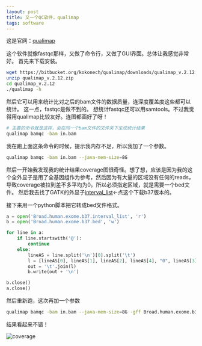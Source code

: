 ```yaml
---
layout: post
title: 又一个QC软件，qualimap
tags: software
---
```

这是官网：[qualimap](http://qualimap.bioinfo.cipf.es/)

这个软件就像fastqc那样，又做了命令行，又做了GUI界面。总体让我感觉非常好。
首先来下载安装。
```bash
wget https://bitbucket.org/kokonech/qualimap/downloads/qualimap_v.2.12.zip
unzip qualimap_v.2.12.zip
cd qualimap_v.2.12
./qualimap -h
```

然后它可以用来统计比对之后的bam文件的数据质量，连深度覆盖度这些都可以统计。
这一点，fastqc是做不到的。
想统计fastqc还可以用samtools。不过我觉得用qualimap比较友好。连图都画好了呀！

```bash
# 主要的命令就是这样，会在同一个bam文件的文件夹下生成统计结果
qualimap bamqc -bam in.bam
```
我在跑上面这条命令的时候，提示我内存不足，所以我加了一个参数。
```bash
qualimap bamqc -bam in.bam --java-mem-size=8G
```
然后一开始我发现我的统计结果coverage图很奇怪。想了想，应该是因为我的这个全外显子是用了全基因组作为参考，然后因为有大量的区域没有任何的reads，导致coverage被拉到差不多平均为0。所以必须指定区域，就是需要一个bed文件。
然后我去找了GATK的外显子[interval_list](ftp://gsapubftp-anonymous@ftp.broadinstitute.org/bundle/b37/Broad.human.exome.b37.interval_list.gz)←点这个下载b37版本的。

接下来用一个python脚本把它转成bed文件格式。
```python
a = open('Broad.human.exome.b37.interval_list', 'r')
b = open('Broad.human.exome.b37.bed', 'w')

for line in a:
	if line.startswith('@'):
		continue
	else:
		lineAS = line.split('\n')[0].split('\t')
		l = [lineAS[0], lineAS[1], lineAS[2], lineAS[4], "0", lineAS[3]]
		out = '\t'.join(l)
		b.write(out + '\n')

b.close()
a.close()
```
然后重新跑，这次再加一个参数
```bash
qualimap bamqc -bam in.bam --java-mem-size=8G -gff Broad.human.exome.b37.bed
```

结果看起来不错！

![coverage](https://raw.githubusercontent.com/pzweuj/pzweuj.github.io/master/downloads/images/genome_coverage_quotes.png)



[-_-]:钱